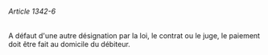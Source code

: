 ###### Article 1342-6

A défaut d'une autre désignation par la loi, le contrat ou le juge, le paiement doit être fait au domicile du débiteur.

